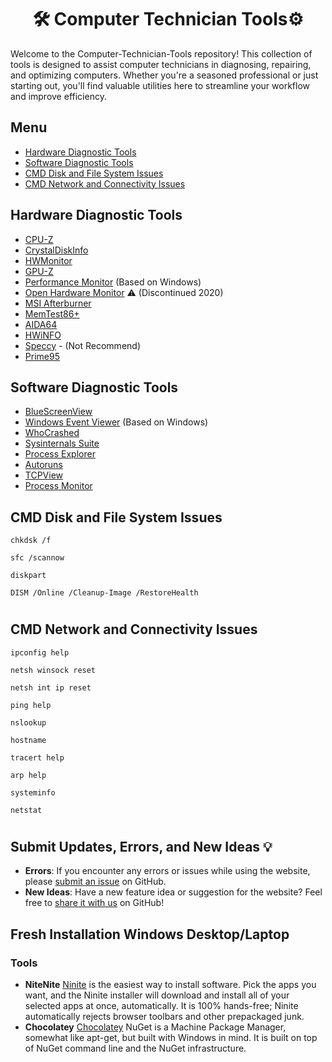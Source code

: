 <h1 align="center">🛠️ Computer Technician Tools⚙️ </h1>
<p>Welcome to the Computer-Technician-Tools repository! This collection of tools is designed to assist computer technicians in diagnosing, repairing, and optimizing computers. Whether you're a seasoned professional or just starting out, you'll find valuable utilities here to streamline your workflow and improve efficiency.</p>

## Menu

- [Hardware Diagnostic Tools](#-hardware-diagnostic-tools)
- [Software Diagnostic Tools](#-software-diagnostic-tools)
- [CMD Disk and File System Issues](#-cmd-disk-and-file-system-issues)
- [CMD Network and Connectivity Issues](-cmd-network-and-connectivity-issues)

## [](#menu) Hardware Diagnostic Tools

* [CPU-Z](https://www.cpuid.com/softwares/cpu-z.html)
* [CrystalDiskInfo](https://crystalmark.info/en/software/crystaldiskinfo/)
* [HWMonitor](https://www.cpuid.com/softwares/hwmonitor.html)
* [GPU-Z](https://www.techpowerup.com/gpuz/)
* [Performance Monitor](https://techcommunity.microsoft.com/t5/ask-the-performance-team/windows-performance-monitor-overview/ba-p/375481) (Based on Windows)
* [Open Hardware Monitor](https://openhardwaremonitor.org/) ⚠️ (Discontinued 2020)
* [MSI Afterburner](https://www.msi.com/Landing/afterburner/graphics-cards)
* [MemTest86+](https://www.memtest86.com/)
* [AIDA64](https://www.aida64.com/downloads)
* [HWiNFO](https://www.hwinfo.com/)
* [Speccy](https://www.ccleaner.com/speccy) - (Not Recommend)
* [Prime95](https://www.mersenne.org/download/)

## [](#menu) Software Diagnostic Tools

* [BlueScreenView](http://www.nirsoft.net/utils/blue_screen_view.html)
* [Windows Event Viewer](https://learn.microsoft.com/en-us/shows/inside/event-viewer) (Based on Windows)
* [WhoCrashed](https://www.resplendence.com/whocrashed)
* [Sysinternals Suite](https://learn.microsoft.com/en-us/sysinternals/)
* [Process Explorer](https://learn.microsoft.com/en-us/sysinternals/downloads/process-explorer)
* [Autoruns](https://learn.microsoft.com/en-us/sysinternals/downloads/autoruns)
* [TCPView](https://learn.microsoft.com/en-us/sysinternals/downloads/tcpview)
* [Process Monitor](https://learn.microsoft.com/en-us/sysinternals/downloads/procmon)

## [](#menu) CMD Disk and File System Issues

```
chkdsk /f
```
```
sfc /scannow
```
```
diskpart
```
```
DISM /Online /Cleanup-Image /RestoreHealth
```
# 

## [](#menu) CMD Network and Connectivity Issues

```
ipconfig help
```
```
netsh winsock reset
```
```
netsh int ip reset
```
```
ping help
```
```
nslookup
```
```
hostname
```
```
tracert help
```
```
arp help
```
```
systeminfo
```
```
netstat
```
# 
## Submit Updates, Errors, and New Ideas 💡

- **Errors**: If you encounter any errors or issues while using the website, please [submit an issue](https://github.com/MRCYODev/salvador-dali-gallery-website/issues) on GitHub.
- **New Ideas**: Have a new feature idea or suggestion for the website? Feel free to [share it with us](https://github.com/MRCYODev/salvador-dali-gallery-website/issues) on GitHub!

## Fresh Installation Windows Desktop/Laptop
### Tools 
- **NiteNite**  [Ninite](https://ninite.com/) is the easiest way to install software. Pick the apps you want, and the Ninite installer will download and install all of your selected apps at once, automatically. It is 100% hands-free; Ninite automatically rejects browser toolbars and other prepackaged junk.
- **Chocolatey** [Chocolatey](https://chocolatey.org/) NuGet is a Machine Package Manager, somewhat like apt-get, but built with Windows in mind. It is built on top of NuGet command line and the NuGet infrastructure.
